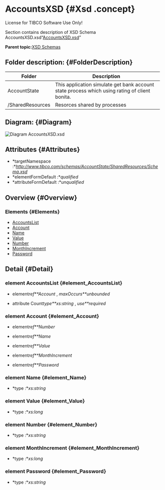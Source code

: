 # AccountsXSD {#Xsd .concept}

License for TIBCO Software Use Only!

Section contains description of XSD Schema AccountsXSD.xsd“[AccountsXSD.xsd](AccountsXSD.xsd)”

**Parent topic:**[XSD Schemas](../../../projects/AccountState/common/xsd.md)

## Folder description: {#FolderDescription}

|Folder|Description|
|------|-----------|
|AccountState|This application simulate get bank account state process which using rating of client bonita.|
|/SharedResources|Resorces shared by processes|

## Diagram: {#Diagram}

![Diagram
              AccountsXSD.xsd](AccountsXSD.xsd.png)

## Attributes {#Attributes}

-   *targetNamespace :**http://www.tibco.com/schemas/AccountState/SharedResources/Schema.xsd*
-   *elementFormDefault :**qualified*
-   *attributeFormDefault :**unqualified*

## Overview {#Overview}

### Elements {#Elements}

-   [AccountsList](#element_AccountsList)
-   [Account](#element_Account)
-   [Name](#element_Name)
-   [Value](#element_Value)
-   [Number](#element_Number)
-   [MonthIncrement](#element_MonthIncrement)
-   [Password](#element_Password)

## Detail {#Detail}

### element AccountsList {#element_AccountsList}

-   element*ref**Account* , *maxOccurs**unbounded*

-   attribute Count*type**xs:string* , *use**required*

### element Account {#element_Account}

-   element*ref**Number*

-   element*ref**Name*

-   element*ref**Value*

-   element*ref**MonthIncrement*

-   element*ref**Password*

### element Name {#element_Name}

-   *type :**xs:string*

### element Value {#element_Value}

-   *type :**xs:long*

### element Number {#element_Number}

-   *type :**xs:string*

### element MonthIncrement {#element_MonthIncrement}

-   *type :**xs:long*

### element Password {#element_Password}

-   *type :**xs:string*

